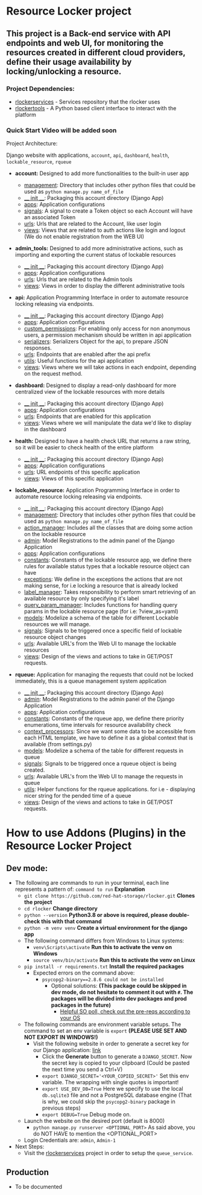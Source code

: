 # Resource Locker project
## This project is a Back-end service with API endpoints and web UI, for monitoring the resources created in different cloud providers, define their usage availability by locking/unlocking a resource.

### Project Dependencies:
 - [rlockerservices](https://github.com/jimdevops19/rlockerservices) - Services repository that the rlocker uses
 - [rlockertools](https://github.com/jimdevops19/rlockertools) -  A Python based client interface to interact with the platform

### Quick Start Video will be added soon

Project Architecture:

Django website with applications, `account`, `api`, `dashboard`, `health`, `lockable_resource`, `rqueue`
 - __account:__ Designed to add more functionalities to the built-in user app
   - [management](account/management/): Directory that includes other python files that could be used as `python manage.py name_of_file` 
   - [__ init __](account/__init__.py): Packaging this account directory (Django App) 
   - [apps](account/apps.py): Application configurations 
   - [signals](account/signals.py): A signal to create a Token object so each Account will have an associated Token
   - [urls](account/__urls__.py): Urls that are related to the Account, like user login
   - [views](account/views.py): Views that are related to auth actions like login and logout (We do not enable registration from the WEB UI)

 - __admin_tools:__ Designed to add more administrative actions, such as importing and exporting the current status of lockable resources
   - [__ init __](admin_tools/__init__.py): Packaging this account directory (Django App) 
   - [apps](admin_tools/apps.py): Application configurations
   - [urls](admin_tools/__urls__.py): Urls that are related to the Admin tools
   - [views](admin_tools/views.py): Views in order to display the different administrative tools

 - __api:__ Application Programming Interface in order to automate resource locking releasing via endpoints.
   - [__ init __](api/__init__.py): Packaging this account directory (Django App) 
   - [apps](api/apps.py): Application configurations 
   - [custom_permissions](api/custom_permissions.py): For enabling only access for non anonymous users, a permission mechanism should be written in api application 
   - [serializers](api/serializers.py): Serializers Object for the api, to prepare JSON responses.
   - [urls](api/urls.py): Endpoints that are enabled after the api prefix
   - [utils](api/utils.py): Useful functions for the api application
   - [views](api/views.py): Views where we will take actions in each endpoint, depending on the request method. 
 
 - __dashboard:__ Designed to display a read-only dashboard for more centralized view of the lockable resources with more details
   - [__ init __](dashboard/__init__.py): Packaging this account directory (Django App) 
   - [apps](dashboard/apps.py): Application configurations 
   - [urls](dashboard/__urls__.py): Endpoints that are enabled for this application
   - [views](dashboard/views.py): Views where we will manipulate the data we'd like to display in the dashboard

 - __health:__ Designed to have a health check URL that returns a raw string, so it will be easier to check health of the entire platform
   - [__ init __](dashboard/__init__.py): Packaging this account directory (Django App) 
   - [apps](dashboard/apps.py): Application configurations 
   - [urls](dashboard/__urls__.py): URL endpoints of this specific application
   - [views](dashboard/views.py): Views of this specific application

 - __lockable_resource:__ Application Programming Interface in order to automate resource locking releasing via endpoints.
   - [__ init __](lockable_resource/__init__.py): Packaging this account directory (Django App) 
   - [management](lockable_resource/management/): Directory that includes other python files that could be used as `python manage.py name_of_file` 
   - [action_manager](lockable_resource/action_manager.py): Includes all the classes that are doing some action on the lockable resource 
   - [admin](lockable_resource/admin.py): Model Registrations to the admin panel of the Django Application 
   - [apps](lockable_resource/apps.py): Application configurations
   - [constants](lockable_resource/constants.py): Constants of the lockable resource app, we define there rules for available status types that a lockable resource object can have
   - [exceptions](lockable_resource/exceptions.py): We define in the exceptions the actions that are not making sense, for i.e locking a resource that is already locked
   - [label_manager](lockable_resource/label_manager.py): Takes responsibility to perform smart retrieving of an available resource by only specifying it's label
   - [query_param_manager](lockable_resource/query_param_manager.py): Includes functions for handling query params in the lockable resource page (for i.e: ?view_as=yaml)
   - [models](lockable_resource/models.py): Modelize a schema of the table for different Lockable resources we will manage.
   - [signals](lockable_resource/signals.py): Signals to be triggered once a specific field of lockable resource object changes
   - [urls](lockable_resource/urls.py): Available URL's from the Web UI to manage the lockable resources
   - [views](lockable_resource/views.py): Design of the views and actions to take in GET/POST requests.
   
 - __rqueue:__ Application for managing the requests that could not be locked immediately, this is a queue management system application
   - [__ init __](rqueue/__init__.py): Packaging this account directory (Django App) 
   - [admin](rqueue/admin.py): Model Registrations to the admin panel of the Django Application 
   - [apps](rqueue/apps.py): Application configurations
   - [constants](rqueue/constants.py): Constants of the rqueue app, we define there priority enumerations, time intervals for resource availability check
   - [context_processors](rqueue/context_processors.py): Since we want some data to be accessible from each HTML template, we have to define it as a global context that is available (from settings.py)
   - [models](rqueue/models.py): Modelize a schema of the table for different requests in queue
   - [signals](rqueue/signals.py): Signals to be triggered once a rqueue object is being created.
   - [urls](rqueue/urls.py): Available URL's from the Web UI to manage the requests in queue
   - [utils](rqueue/urls.py): Helper functions for the rqueue applications. for i.e - displaying nicer string for the pended time of a queue
   - [views](rqueue/views.py): Design of the views and actions to take in GET/POST requests.


# How to use Addons (Plugins) in the Resource Locker Project

## Dev mode:
 - The following are commands to run in your terminal, each line represents a pattern of:   `command to run` __Explanation__
   - `git clone https://github.com/red-hat-storage/rlocker.git` __Clones the project__
   - `cd rlocker` __Change directory__
   - `python --version` __Python3.8 or above is required, please double-check this with that command__
   - `python -m venv venv` __Create a virtual environment for the django app__
   - The following command differs from Windows to Linux systems:
     - `venv\Scripts\activate` __Run this to activate the venv on Windows__
     - `source venv/bin/activate` __Run this to activate the venv on Linux__
   - `pip install -r requirements.txt` __Install the required packages__
     - Expected errors on the command above:
       - `psycopg2-binary==2.8.6 could not be installed`
         - Optional solutions: __(This package could be skipped in dev mode, do not hesitate to comment it out with `#`. The packages will be divided into dev packages and prod packages in the future)__
           - [Helpful SO poll, check out the pre-reqs according to your OS](https://stackoverflow.com/questions/5420789/how-to-install-psycopg2-with-pip-on-python)
   - The following commands are environment variable setups. The command to set an env variable is `export` __(PLEASE USE SET AND NOT EXPORT IN WINDOWS!)__
     - Visit the following website in order to generate a secret key for our Django application: [link](https://djecrety.ir/)
       - Click the __Generate__ button to generate a `DJANGO_SECRET`. Now the secret key is copied to your clipboard (Could be pasted the next time you send a Ctrl+V)
       - `export DJANGO_SECRET='<YOUR_COPIED_SECRET>'` Set this env variable. The wrapping with single quotes is important!
       - `export USE_DEV_DB=True` Here we specify to use the local `db.sqlite3` file and not a PostgreSQL database engine (That is why, we could skip the `psycopg2-binary` package in previous steps)
       - `export DEBUG=True` Debug mode on.
   - Launch the website on the desired port (default is 8000)
     - `python manage.py runserver <OPTIONAL_PORT>` As said above, you do NOT HAVE to mention the <OPTIONAL_PORT>
   - Login Credentials are: `admin`, `Admin-1`
 - Next Steps:
   - Visit the [rlockerservices](https://github.com/jimdevops19/rlockerservices) project in order to setup the `queue_service`. 
## Production
 - To be documented